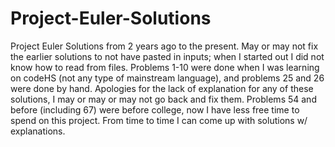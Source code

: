 # Project-Euler-Solutions

Project Euler Solutions from 2 years ago to the present. May or may not fix the earlier solutions to not have pasted in inputs; when I started out I did not know how to read from files. Problems 1-10 were done when I was learning on codeHS (not any type of mainstream language), and problems 25 and 26 were done by hand. Apologies for the lack of explanation for any of these solutions, I may or may or may not go back and fix them. Problems 54 and before (including 67) were before college, now I have less free time to spend on this project. From time to time I can come up with solutions w/ explanations.
